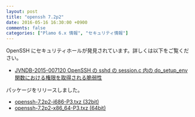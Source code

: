 ```yaml
---
layout: post
title: "openssh 7.2p2"
date: 2016-05-16 16:30:00 +0900
comments: false
categories: ["Plamo 6.x 情報", "セキュリティ情報"]
---
```

OpenSSH にセキュリティホールが発見されています。詳しくは以下をご覧ください。

* [JVNDB-2015-007120 OpenSSH の sshd の session.c 内の do_setup_env 関数における権限を取得される脆弱性](http://jvndb.jvn.jp/ja/contents/2015/JVNDB-2015-007120.html)

パッケージをリリースしました。

* [openssh-7.2p2-i686-P3.txz (32bit)](ftp://plamo.linet.gr.jp/pub/Plamo-6.x/x86/plamo/00_base/openssh-7.2p2-i686-P3.txz)
* [openssh-7.2p2-x86_64-P3.txz (64bit)](ftp://plamo.linet.gr.jp/pub/Plamo-6.x/x86_64/plamo/00_base/openssh-7.2p2-x86_64-P3.txz)